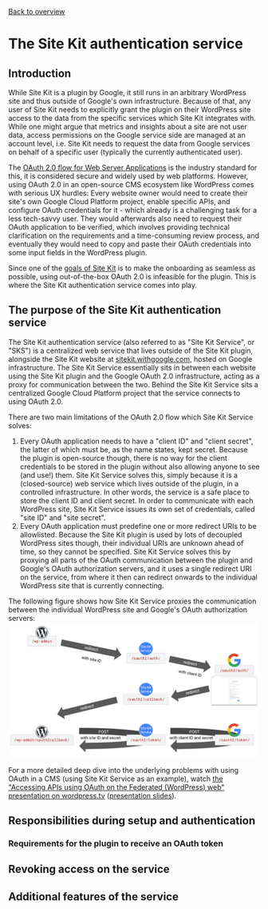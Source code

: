 [Back to overview](./README.md)

# The Site Kit authentication service

## Introduction

While Site Kit is a plugin by Google, it still runs in an arbitrary WordPress site and thus outside of Google's own infrastructure. Because of that, any user of Site Kit needs to explicitly grant the plugin on their WordPress site access to the data from the specific services which Site Kit integrates with. While one might argue that metrics and insights about a site are not user data, access permissions on the Google service side are managed at an account level, i.e. Site Kit needs to request the data from Google services on behalf of a specific user (typically the currently authenticated user).

The [OAuth 2.0 flow for Web Server Applications](https://developers.google.com/identity/protocols/OAuth2WebServer) is the industry standard for this, it is considered secure and widely used by web platforms. However, using OAuth 2.0 in an open-source CMS ecosystem like WordPress comes with serious UX hurdles: Every website owner would need to create their site's own Google Cloud Platform project, enable specific APIs, and configure OAuth credentials for it - which already is a challenging task for a less tech-savvy user. They would afterwards also need to request their OAuth application to be verified, which involves providing technical clarification on the requirements and a time-consuming review process, and eventually they would need to copy and paste their OAuth credentials into some input fields in the WordPress plugin.

Since one of the [goals of Site Kit](./Site-Kit-goals-and-features.md) is to make the onboarding as seamless as possible, using out-of-the-box OAuth 2.0 is infeasible for the plugin. This is where the Site Kit authentication service comes into play.

## The purpose of the Site Kit authentication service

The Site Kit authentication service (also referred to as "Site Kit Service", or "SKS") is a centralized web service that lives outside of the Site Kit plugin, alongside the Site Kit website at [sitekit.withgoogle.com](https://sitekit.withgoogle.com), hosted on Google infrastructure. The Site Kit Service essentially sits in between each website using the Site Kit plugin and the Google OAuth 2.0 infrastructure, acting as a proxy for communication between the two. Behind the Site Kit Service sits a centralized Google Cloud Platform project that the service connects to using OAuth 2.0.

There are two main limitations of the OAuth 2.0 flow which Site Kit Service solves:
1. Every OAuth application needs to have a "client ID" and "client secret", the latter of which must be, as the name states, kept secret. Because the plugin is open-source though, there is no way for the client credentials to be stored in the plugin without also allowing anyone to see (and use!) them. Site Kit Service solves this, simply because it is a (closed-source) web service which lives outside of the plugin, in a controlled infrastructure. In other words, the service is a safe place to store the client ID and client secret. In order to communicate with each WordPress site, Site Kit Service issues its own set of credentials, called "site ID" and "site secret".
2. Every OAuth application must predefine one or more redirect URIs to be allowlisted. Because the Site Kit plugin is used by lots of decoupled WordPress sites though, their individual URIs are unknown ahead of time, so they cannot be specified. Site Kit Service solves this by proxying all parts of the OAuth communication between the plugin and Google's OAuth authorization servers, and it uses a single redirect URI on the service, from where it then can redirect onwards to the individual WordPress site that is currently connecting.

The following figure shows how Site Kit Service proxies the communication between the individual WordPress site and Google's OAuth authorization servers:
![Site Kit Service intercepts the redirect from the plugin to the OAuth consent screen, replacing the site credentials with the OAuth client credentials. It then intercepts the callback redirect from OAuth and redirects onwards, back to the plugin. The plugin then calls Site Kit service's token endpoint (instead of Google's OAuth token endpoint), where the service then proxies through the request to Google's OAuth endpoint.](./assets/The-Site-Kit-authentication-service/site-kit-service-as-a-proxy.png)

For a more detailed deep dive into the underlying problems with using OAuth in a CMS (using Site Kit Service as an example), watch [the "Accessing APIs using OAuth on the Federated (WordPress) web" presentation on wordpress.tv](https://wordpress.tv/2021/06/28/felix-arntz-accessing-apis-using-oauth-on-the-federated-wordpress-web/) ([presentation slides](https://www.slideshare.net/FelixArntz/accessing-apis-using-oauth-on-the-federated-wordpress-web)).

## Responsibilities during setup and authentication

### Requirements for the plugin to receive an OAuth token

## Revoking access on the service

## Additional features of the service
